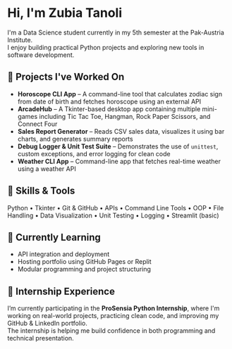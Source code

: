 # Hi, I'm Zubia Tanoli

I'm a Data Science student currently in my 5th semester at the Pak-Austria Institute.  
I enjoy building practical Python projects and exploring new tools in software development.

## 🔹 Projects I've Worked On

- **Horoscope CLI App** – A command-line tool that calculates zodiac sign from date of birth and fetches horoscope using an external API
- **ArcadeHub** – A Tkinter-based desktop app containing multiple mini-games including Tic Tac Toe, Hangman, Rock Paper Scissors, and Connect Four
- **Sales Report Generator** – Reads CSV sales data, visualizes it using bar charts, and generates summary reports
- **Debug Logger & Unit Test Suite** – Demonstrates the use of `unittest`, custom exceptions, and error logging for clean code
- **Weather CLI App** – Command-line app that fetches real-time weather using a weather API

## 🔹 Skills & Tools

Python • Tkinter • Git & GitHub • APIs • Command Line Tools • OOP • File Handling • Data Visualization • Unit Testing • Logging • Streamlit (basic)

## 🔹 Currently Learning

- API integration and deployment
- Hosting portfolio using GitHub Pages or Replit
- Modular programming and project structuring

## 🔹 Internship Experience

I’m currently participating in the **ProSensia Python Internship**, where I'm working on real-world projects, practicing clean code, and improving my GitHub & LinkedIn portfolio.  
The internship is helping me build confidence in both programming and technical presentation.

